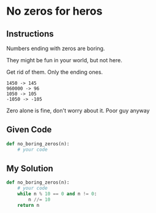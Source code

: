 # No zeros for heros

## Instructions

Numbers ending with zeros are boring.

They might be fun in your world, but not here.

Get rid of them. Only the ending ones.

```
1450 -> 145
960000 -> 96
1050 -> 105
-1050 -> -105
```

Zero alone is fine, don't worry about it. Poor guy anyway



## Given Code
```python
def no_boring_zeros(n):
    # your code
```

## My Solution
```python
def no_boring_zeros(n):
    # your code
    while n % 10 == 0 and n != 0:
        n //= 10  
    return n
```
